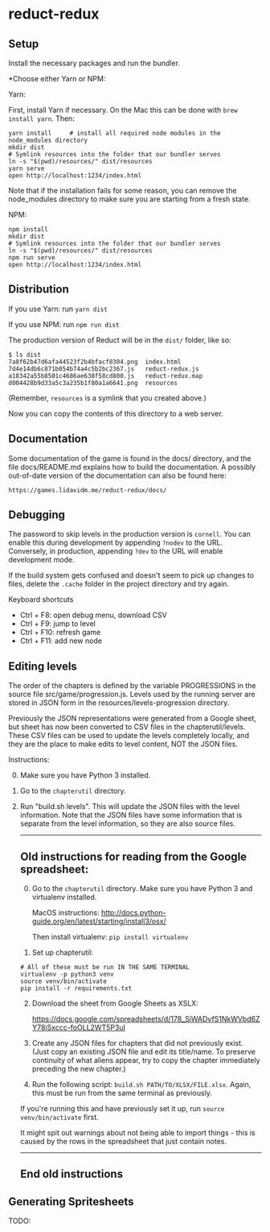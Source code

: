 reduct-redux
============

Setup
-----

Install the necessary packages and run the bundler.

*Choose either Yarn or NPM:

Yarn:

First, install Yarn if necessary. On the Mac this can be done with `brew install yarn`. Then:

```
yarn install     # install all required node modules in the node_modules directory
mkdir dist
# Symlink resources into the folder that our bundler serves
ln -s "$(pwd)/resources/" dist/resources
yarn serve
open http://localhost:1234/index.html
```

Note that if the installation fails for some reason, you can remove the
node_modules directory to make sure you are starting from a fresh state.

NPM:

```
npm install
mkdir dist
# Symlink resources into the folder that our bundler serves
ln -s "$(pwd)/resources/" dist/resources
npm run serve
open http://localhost:1234/index.html
```

Distribution
------------

If you use Yarn: run `yarn dist`

If you use NPM: run `npm run dist`

The production version of Reduct will be in the `dist/` folder, like so:

```
$ ls dist
7a8f62b47d6afa44523f2b4bfacf0304.png  index.html
7d4e14db6c871b054b74a4c5b2bc2367.js   reduct-redux.js
a18342a55b8501c4686ae638f58cd800.js   reduct-redux.map
d004428b9d33a5c3a235b1f80a1a6641.png  resources
```

(Remember, `resources` is a symlink that you created above.)

Now you can copy the contents of this directory to a web server.

Documentation
-------------

Some documentation of the game is found in the docs/ directory, and
the file docs/README.md explains how to build the documentation.
A possibly out-of-date version of the documentation can also be
found here:

    https://games.lidavidm.me/reduct-redux/docs/

Debugging
---------

The password to skip levels in the production version is
`cornell`. You can enable this during development by appending
`?nodev` to the URL. Conversely, in production, appending `?dev` to
the URL will enable development mode.

If the build system gets confused and doesn't seem to pick up changes
to files, delete the `.cache` folder in the project directory and try
again.

Keyboard shortcuts
- Ctrl + F8: open debug menu, download CSV
- Ctrl + F9: jump to level
- Ctrl + F10: refresh game
- Ctrl + F11: add new node

Editing levels
----------------

The order of the chapters is defined by the variable PROGRESSIONS in the
source file src/game/progression.js. Levels used by the running server
are stored in JSON form in the resources/levels-progression directory.

Previously the JSON representations were generated from a Google
sheet, but sheet has now been converted to CSV files in the
chapterutil/levels. These CSV files can be used to update the levels
completely locally, and they are the place to make edits to level
content, NOT the JSON files.


Instructions:

0. Make sure you have Python 3 installed.
1. Go to the `chapterutil` directory.
2. Run "build.sh levels". This will update the JSON files with the level information.
   Note that the JSON files have some information that is separate from the level
   information, so they are also source files.

    --------
    Old instructions for reading from the Google spreadsheet:
    --------

    0. Go to the `chapterutil` directory. Make sure you have Python 3 and
        virtualenv installed.

        MacOS instructions:
        http://docs.python-guide.org/en/latest/starting/install3/osx/

        Then install virtualenv: `pip install virtualenv`

    1. Set up chapterutil:

    ```
    # All of these must be run IN THE SAME TERMINAL
    virtualenv -p python3 venv
    source venv/bin/activate
    pip install -r requirements.txt
    ```

    2. Download the sheet from Google Sheets as XSLX:

        https://docs.google.com/spreadsheets/d/178_SiWADvfS1NkWVbd6ZY78iSxccc-foOLL2WT5P3uI

    3. Create any JSON files for chapters that did not previously
    exist. (Just copy an existing JSON file and edit its title/name. To
    preserve continuity of what aliens appear, try to copy the chapter
    immediately preceding the new chapter.)
    4. Run the following script: `build.sh PATH/TO/XLSX/FILE.xlsx`.
    Again, this must be run from the same
    terminal as previously.

    If you're running this and have previously set it up, run `source
    venv/bin/activate` first.

    It might spit out warnings about not being able to import things -
    this is caused by the rows in the spreadsheet that just contain
    notes.

    --------
    End old instructions
    --------

Generating Spritesheets
-----------------------

TODO:
